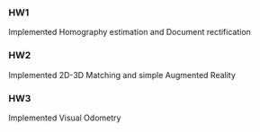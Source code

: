 ### HW1
Implemented Homography estimation and Document rectification
### HW2
Implemented 2D-3D Matching and simple Augmented Reality
### HW3
Implemented Visual Odometry